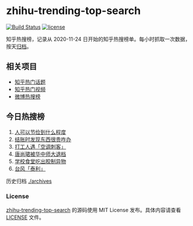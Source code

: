 # zhihu-trending-top-search

[![Build Status](https://github.com/justjavac/zhihu-trending-top-search/workflows/ci/badge.svg?branch=main)](https://github.com/justjavac/zhihu-trending-top-search/actions)
[![license](https://img.shields.io/github/license/justjavac/zhihu-trending-top-search)](https://github.com/justjavac/zhihu-trending-top-search/blob/main/LICENSE)

知乎热搜榜，记录从 2020-11-24
日开始的知乎热搜榜单。每小时抓取一次数据，按天[归档](./archives)。

## 相关项目

- [知乎热门话题](https://github.com/justjavac/zhihu-trending-hot-questions)
- [知乎热门视频](https://github.com/justjavac/zhihu-trending-hot-video)
- [微博热搜榜](https://github.com/justjavac/weibo-trending-hot-search)

## 今日热搜榜

<!-- BEGIN -->
<!-- 最后更新时间 Wed Jul 19 2023 22:08:23 GMT+0800 (China Standard Time) -->

1. [人可以节俭到什么程度](https://www.zhihu.com/search?q=人可以节俭到什么程度)
1. [结账时发现东西很贵咋办](https://www.zhihu.com/search?q=结账时发现东西很贵咋办)
1. [打工人遇「空调刺客」](https://www.zhihu.com/search?q=打工人遇「空调刺客」)
1. [唐尚珺被华中师大退档](https://www.zhihu.com/search?q=唐尚珺被华中师大退档)
1. [学校食堂吃出胶制异物](https://www.zhihu.com/search?q=学校食堂吃出胶制异物)
1. [台风「泰利」](https://www.zhihu.com/search?q=台风「泰利」)

<!-- END -->

历史归档 [./archives](./archives)

### License

[zhihu-trending-top-search](https://github.com/justjavac/zhihu-trending-top-search)
的源码使用 MIT License 发布。具体内容请查看 [LICENSE](./LICENSE) 文件。
